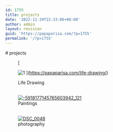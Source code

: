 ```yaml
---
id: 1755
title: projects
date: '2022-11-29T22:33:06+00:00'
author: admin
layout: revision
guid: 'https://papaparisa.com/?p=1755'
permalink: '/?p=1755'
---
```


<style>/*! elementor - v3.8.1 - 13-11-2022 */
.elementor-column .elementor-spacer-inner{height:var(--spacer-size)}.e-con{--container-widget-width:100%}.e-con-inner>.elementor-widget-spacer,.e-con>.elementor-widget-spacer{width:var(--container-widget-width,var(--spacer-size));-ms-flex-item-align:stretch;align-self:stretch;-ms-flex-negative:0;flex-shrink:0}.e-con-inner>.elementor-widget-spacer>.elementor-widget-container,.e-con-inner>.elementor-widget-spacer>.elementor-widget-container>.elementor-spacer,.e-con>.elementor-widget-spacer>.elementor-widget-container,.e-con>.elementor-widget-spacer>.elementor-widget-container>.elementor-spacer{height:100%}.e-con-inner>.elementor-widget-spacer>.elementor-widget-container>.elementor-spacer>.elementor-spacer-inner,.e-con>.elementor-widget-spacer>.elementor-widget-container>.elementor-spacer>.elementor-spacer-inner{height:var(--container-widget-height,var(--spacer-size))}</style><style>/*! elementor - v3.8.1 - 13-11-2022 */
.elementor-heading-title{padding:0;margin:0;line-height:1}.elementor-widget-heading .elementor-heading-title[class*=elementor-size-]>a{color:inherit;font-size:inherit;line-height:inherit}.elementor-widget-heading .elementor-heading-title.elementor-size-small{font-size:15px}.elementor-widget-heading .elementor-heading-title.elementor-size-medium{font-size:19px}.elementor-widget-heading .elementor-heading-title.elementor-size-large{font-size:29px}.elementor-widget-heading .elementor-heading-title.elementor-size-xl{font-size:39px}.elementor-widget-heading .elementor-heading-title.elementor-size-xxl{font-size:59px}</style></head><body># projects

<style>/*! elementor - v3.8.1 - 13-11-2022 */
.elementor-widget-image{text-align:center}.elementor-widget-image a{display:inline-block}.elementor-widget-image a img[src$=".svg"]{width:48px}.elementor-widget-image img{vertical-align:middle;display:inline-block}</style><figure> [  
 ![1](https://papaparisa.com/wp-content/uploads/elementor/thumbs/1-py5y22l1hw0x2fm6our8a2oyjssmomt9k8fhoa5woo.jpg "1") ](https://papaparisa.com/life-drawing/)<figcaption>Life Drawing</figcaption></figure><figure> [  
 ![-5918177145765603942_121](https://papaparisa.com/wp-content/uploads/elementor/thumbs/5918177145765603942_121-py5xvkj8854irj25njl4j7r6muu8g003o1zl6dsxq0.jpg "-5918177145765603942_121") ](https://papaparisa.com/paintings/)<figcaption>Paintings</figcaption></figure><figure> [  
 ![DSC_0048](https://papaparisa.com/wp-content/uploads/elementor/thumbs/DSC_0048-scaled-py5x48e7glpb3sroa86qim3kofkxkwh4wqy7poc4oo.jpg "DSC_0048") ](https://papaparisa.com/photography/)<figcaption>photography</figcaption></figure>